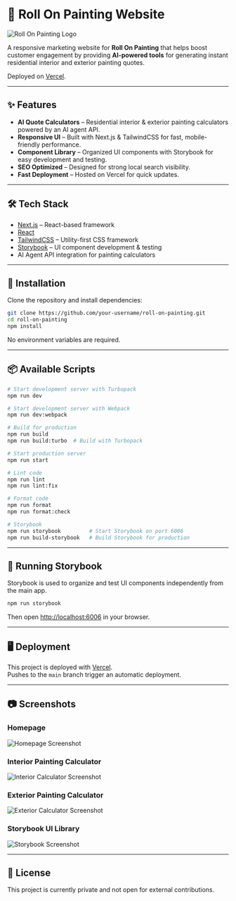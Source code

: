 # 🎨 Roll On Painting Website

![Roll On Painting Logo](./assets/logo.png)

A responsive marketing website for **Roll On Painting** that helps boost customer engagement by providing **AI-powered tools** for generating instant residential interior and exterior painting quotes.

Deployed on [Vercel](https://vercel.com).

---

## ✨ Features

- **AI Quote Calculators** – Residential interior & exterior painting calculators powered by an AI agent API.
- **Responsive UI** – Built with Next.js & TailwindCSS for fast, mobile-friendly performance.
- **Component Library** – Organized UI components with Storybook for easy development and testing.
- **SEO Optimized** – Designed for strong local search visibility.
- **Fast Deployment** – Hosted on Vercel for quick updates.

---

## 🛠 Tech Stack

- [Next.js](https://nextjs.org/) – React-based framework
- [React](https://react.dev/)
- [TailwindCSS](https://tailwindcss.com/) – Utility-first CSS framework
- [Storybook](https://storybook.js.org/) – UI component development & testing
- AI Agent API integration for painting calculators

---

## 🚀 Installation

Clone the repository and install dependencies:

```bash
git clone https://github.com/your-username/roll-on-painting.git
cd roll-on-painting
npm install
```

No environment variables are required.

---

## 📦 Available Scripts

```bash
# Start development server with Turbopack
npm run dev

# Start development server with Webpack
npm run dev:webpack

# Build for production
npm run build
npm run build:turbo  # Build with Turbopack

# Start production server
npm run start

# Lint code
npm run lint
npm run lint:fix

# Format code
npm run format
npm run format:check

# Storybook
npm run storybook         # Start Storybook on port 6006
npm run build-storybook   # Build Storybook for production
```

---

## 📖 Running Storybook

Storybook is used to organize and test UI components independently from the main app.

```bash
npm run storybook
```

Then open [http://localhost:6006](http://localhost:6006) in your browser.

---

## 🖥 Deployment

This project is deployed with [Vercel](https://vercel.com).  
Pushes to the `main` branch trigger an automatic deployment.

---

## 📷 Screenshots

### Homepage

![Homepage Screenshot](./assets/screenshots/homepage.png)

### Interior Painting Calculator

![Interior Calculator Screenshot](./assets/screenshots/interior-calculator.png)

### Exterior Painting Calculator

![Exterior Calculator Screenshot](./assets/screenshots/exterior-calculator.png)

### Storybook UI Library

![Storybook Screenshot](./assets/screenshots/storybook.png)

---

## 📄 License

This project is currently private and not open for external contributions.
